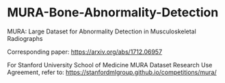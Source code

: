 # MURA-Bone-Abnormality-Detection
MURA: Large Dataset for Abnormality Detection in Musculoskeletal Radiographs

Corresponding paper: https://arxiv.org/abs/1712.06957

For Stanford University School of Medicine MURA Dataset Research Use Agreement, refer to:
https://stanfordmlgroup.github.io/competitions/mura/
